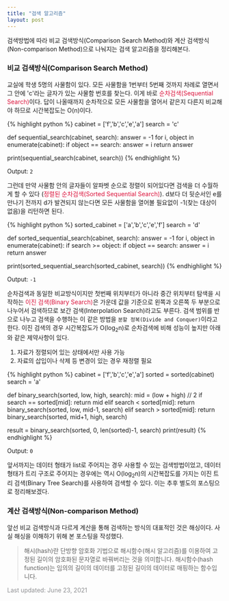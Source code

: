 ```yaml
---
title: "검색 알고리즘"
layout: post
---
```


검색방법에 따라 비교 검색방식(Comparison Search Method)와 계산 검색방식(Non-comparison Method)으로 나눠지는 검색 알고리즘을 정리해본다.


### 비교 검색방식(Comparison Search Method)

교실에 학생 5명의 사물함이 있다. 모든 사물함을 1번부터 5번째 것까지 차례로 열면서 그 안에 'c'라는 글자가 있는 사물함 번호를 찾는다. 이게 바로 <font color="crimson">순차검색(Sequential Search)</font>이다. 답이 나올때까지 순차적으로 모든 사물함을 열어서 같은지 다른지 비교해야 하므로 시간복잡도는 O(n)이다.

{% highlight python %}
cabinet = ['f','b','c','e','a']
search = 'c'

def sequential_search(cabinet, search):
  answer = -1
  for i, object in enumerate(cabinet):
    if object == search:
        answer = i
  return answer
  
print(sequential_search(cabinet, search))
{% endhighlight %}

Output:
```2```

그런데 만약 사물함 안의 글자들이 알파벳 순으로 정렬이 되어있다면 검색을 더 수월하게 할 수 있다 (<font color="crimson">정렬된 순차검색(Sorted Sequential Search)</font>). d보다 더 뒷순서인 e를 만나기 전까지 d가 발견되지 않는다면 모든 사물함을 열어볼 필요없이 -1(찾는 대상이 없음)을 리턴하면 된다.

{% highlight python %}
sorted_cabinet = ['a','b','c','e','f']
search = 'd'

def sorted_sequential_search(cabinet, search):
  answer = -1
  for i, object in enumerate(cabinet):
    if search >= object:
        if object == search:
            answer = i
  return answer
  
print(sorted_sequential_search(sorted_cabinet, search))
{% endhighlight %}

Output:
```-1```

순차검색과 동일한 비교방식이지만 첫번째 위치부터가 아니라 중간 위치부터 탐색을 시작하는 <font color="crimson">이진 검색(Binary Search)</font>은 가운데 값을 기준으로 왼쪽과 오른쪽 두 부분으로 나누어서 검색하므로 보간 검색(Interpolation Search)라고도 부른다. 검색 범위를 반으로 나누고 검색을 수행하는 이 같은 방법을 `분할 정복(Divide and Conquer)`이라고 한다. 이진 검색의 경우 시간복잡도가 O(log<sub>2</sub>n)로 순차검색에 비해 성능이 높지만 아래와 같은 제약사항이 있다.

1. 자료가 정렬되어 있는 상태에서만 사용 가능
2. 자료의 삽입이나 삭제 등 변경이 있는 경우 재정렬 필요

{% highlight python %}
cabinet = ['f','b','c','e','a']
sorted = sorted(cabinet)
search = 'a'

def binary_search(sorted, low, high, search):
    mid = (low + high) // 2 
    if search == sorted[mid]:
        return mid
    elif search < sorted[mid]:
        return binary_search(sorted, low, mid-1, search)
    elif search > sorted[mid]:
        return binary_search(sorted, mid+1, high, search)
    
result = binary_search(sorted, 0, len(sorted)-1, search)
print(result)
{% endhighlight %}

Output:
```0```

앞서까지는 데이터 형태가 list로 주어지는 경우 사용할 수 있는 검색방법이었고, 데이터 형태가 트리 구조로 주어지는 경우에는 역시 O(log<sub>2</sub>n)의 시간복잡도를 가지는 이진 트리 검색(Binary Tree Search)를 사용하여 검색할 수 있다. 이는 추후 별도의 포스팅으로 정리해보겠다.

### 계산 검색방식(Non-comparison Method)

앞선 비교 검색방식과 다르게 계산을 통해 검색하는 방식의 대표적인 것은 해싱이다. 사실 해싱을 이해하기 위해 본 포스팅을 작성했다. 

> 해시(hash)란 단방향 암호화 기법으로 해시함수(해시 알고리즘)를 이용하여 고정된 길이의 암호화된 문자열로 바꿔버리는 것을 의미합니다. 해시함수(hash function)는 임의의 길이의 데이터를 고정된 길이의 데이터로 매핑하는 함수입니다.


<font color='#909194'>Last updated: June 23, 2021</font>